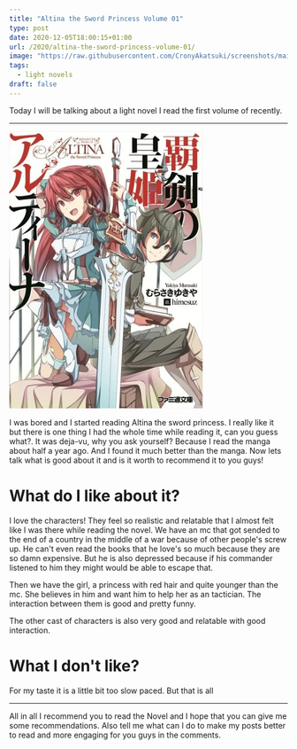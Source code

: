 ```yaml
---
title: "Altina the Sword Princess Volume 01"
type: post
date: 2020-12-05T18:00:15+01:00
url: /2020/altina-the-sword-princess-volume-01/
image: "https://raw.githubusercontent.com/CronyAkatsuki/screenshots/main/10141.jpeg"
tags:
  - light novels
draft: false
---
```


Today I will be talking about a light novel I read the first volume of recently.

<!--more-->
---

![](https://raw.githubusercontent.com/CronyAkatsuki/screenshots/main/10141.jpeg)

I was bored and I started reading Altina the sword princess. I really like it but there is one thing I had the whole time while reading it, can you guess what?. It was deja-vu, why you ask yourself? Because I read the manga about half a year ago. And I found it much better than the manga. Now lets talk what is good about it and is it worth to recommend it to you guys!

# What do I like about it?

I love the characters! They feel so realistic and relatable that I almost felt like I was there while reading the novel. We have an mc that got sended to the end of a country in the middle of a war because of other people's screw up. He can't even read the books that he love's so much because they are so damn expensive. But he is also depressed because if his commander listened to him they might would be able to escape that.

Then we have the girl, a princess with red hair and quite younger than the mc. She believes in him and want him to help her as an tactician. The interaction between them is good and pretty funny.

The other cast of characters is also very good and relatable with good interaction.

# What I don't like?

For my taste it is a little bit too slow paced. But that is all

---

All in all I recommend you to read the Novel and I hope that you can give me some recommendations. Also tell me what can I do to make my posts better to read and more engaging for you guys in the comments.

